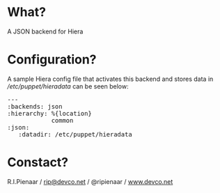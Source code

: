 What?
=====

A JSON backend for Hiera

Configuration?
==============

A sample Hiera config file that activates this backend and stores
data in _/etc/puppet/hieradata_ can be seen below:

<pre>
---
:backends: json
:hierarchy: %{location}
            common
:json:
   :datadir: /etc/puppet/hieradata
</pre>

Constact?
=========

R.I.Pienaar / rip@devco.net / @ripienaar / www.devco.net
